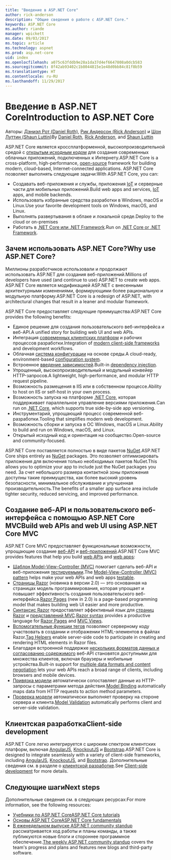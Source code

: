 ```yaml
---
title: "Введение в ASP.NET Core"
author: rick-anderson
description: "Общие сведения о работе с ASP.NET Core."
keywords: ASP.NET Core
ms.author: riande
manager: wpickett
ms.date: 09/03/2017
ms.topic: article
ms.technology: aspnet
ms.prod: asp.net-core
uid: index
ms.openlocfilehash: a075c63fddb9e28a1da37d4ef6647808a0dcb583
ms.sourcegitcommit: 8f42ab93402c1b8044815e1e48d0bb84c81f8b59
ms.translationtype: HT
ms.contentlocale: ru-RU
ms.lasthandoff: 11/29/2017
---
```

# <a name="introduction-to-aspnet-core"></a><span data-ttu-id="17677-104">Введение в ASP.NET Core</span><span class="sxs-lookup"><span data-stu-id="17677-104">Introduction to ASP.NET Core</span></span>

<span data-ttu-id="17677-105">Авторы: [Дэниэл Рот (Daniel Roth)](https://github.com/danroth27), [Рик Андерсон (Rick Anderson)](https://twitter.com/RickAndMSFT) и [Шон Луттин (Shaun Luttin)](https://twitter.com/dicshaunary)</span><span class="sxs-lookup"><span data-stu-id="17677-105">By [Daniel Roth](https://github.com/danroth27), [Rick Anderson](https://twitter.com/RickAndMSFT), and [Shaun Luttin](https://twitter.com/dicshaunary)</span></span>

<span data-ttu-id="17677-106">ASP.NET Core является кроссплатформенной, высокопроизводительной средой с [открытым исходным кодом](https://github.com/aspnet/home) для создания современных облачных приложений, подключенных к Интернету.</span><span class="sxs-lookup"><span data-stu-id="17677-106">ASP.NET Core is a cross-platform, high-performance, [open-source](https://github.com/aspnet/home) framework for building modern, cloud-based, Internet-connected applications.</span></span> <span data-ttu-id="17677-107">ASP.NET Core позволяет выполнять следующие задачи:</span><span class="sxs-lookup"><span data-stu-id="17677-107">With ASP.NET Core, you can:</span></span>

* <span data-ttu-id="17677-108">Создавать веб-приложения и службы, приложения [IoT](https://www.microsoft.com/en-us/internet-of-things/) и серверные части для мобильных приложений.</span><span class="sxs-lookup"><span data-stu-id="17677-108">Build web apps and services, [IoT](https://www.microsoft.com/en-us/internet-of-things/) apps, and mobile backends.</span></span>
* <span data-ttu-id="17677-109">Использовать избранные средства разработки в Windows, macOS и Linux.</span><span class="sxs-lookup"><span data-stu-id="17677-109">Use your favorite development tools on Windows, macOS, and Linux.</span></span>
* <span data-ttu-id="17677-110">Выполнять развертывания в облаке и локальной среде.</span><span class="sxs-lookup"><span data-stu-id="17677-110">Deploy to the cloud or on-premises</span></span>
* <span data-ttu-id="17677-111">Работать в [.NET Core или .NET Framework](https://docs.microsoft.com/dotnet/articles/standard/choosing-core-framework-server).</span><span class="sxs-lookup"><span data-stu-id="17677-111">Run on [.NET Core or .NET Framework](https://docs.microsoft.com/dotnet/articles/standard/choosing-core-framework-server).</span></span>

## <a name="why-use-aspnet-core"></a><span data-ttu-id="17677-112">Зачем использовать ASP.NET Core?</span><span class="sxs-lookup"><span data-stu-id="17677-112">Why use ASP.NET Core?</span></span>

<span data-ttu-id="17677-113">Миллионы разработчиков использовали и продолжают использовать ASP.NET для создания веб-приложений.</span><span class="sxs-lookup"><span data-stu-id="17677-113">Millions of developers have used (and continue to use) ASP.NET to create web apps.</span></span> <span data-ttu-id="17677-114">ASP.NET Core является модификацией ASP.NET с внесенными архитектурными изменениями, формирующими более рациональную и модульную платформу.</span><span class="sxs-lookup"><span data-stu-id="17677-114">ASP.NET Core is a redesign of ASP.NET, with architectural changes that result in a leaner and modular framework.</span></span>

<span data-ttu-id="17677-115">ASP.NET Core предоставляет следующие преимущества:</span><span class="sxs-lookup"><span data-stu-id="17677-115">ASP.NET Core provides the following benefits:</span></span>

* <span data-ttu-id="17677-116">Единое решение для создания пользовательского веб-интерфейса и веб-API.</span><span class="sxs-lookup"><span data-stu-id="17677-116">A unified story for building web UI and web APIs.</span></span>
* <span data-ttu-id="17677-117">Интеграция [современных клиентских платформ](xref:client-side/index) и рабочих процессов разработки.</span><span class="sxs-lookup"><span data-stu-id="17677-117">Integration of [modern client-side frameworks](xref:client-side/index) and development workflows.</span></span>
* <span data-ttu-id="17677-118">Облачная [система конфигурации](xref:fundamentals/configuration/index) на основе среды.</span><span class="sxs-lookup"><span data-stu-id="17677-118">A cloud-ready, environment-based [configuration system](xref:fundamentals/configuration/index).</span></span>
* <span data-ttu-id="17677-119">Встроенное [введение зависимостей](xref:fundamentals/dependency-injection).</span><span class="sxs-lookup"><span data-stu-id="17677-119">Built-in [dependency injection](xref:fundamentals/dependency-injection).</span></span>
* <span data-ttu-id="17677-120">Упрощенный, высокопроизводительный и модульный конвейер HTTP-запросов.</span><span class="sxs-lookup"><span data-stu-id="17677-120">A lightweight, high-performance, and modular HTTP request pipeline.</span></span>
* <span data-ttu-id="17677-121">Возможность размещения в IIS или в собственном процессе.</span><span class="sxs-lookup"><span data-stu-id="17677-121">Ability to host on IIS or self-host in your own process.</span></span>
* <span data-ttu-id="17677-122">Возможность запуска на платформе [.NET Core](https://docs.microsoft.com/dotnet/articles/standard/choosing-core-framework-server), которая поддерживает параллельное управление версиями приложения.</span><span class="sxs-lookup"><span data-stu-id="17677-122">Can run on [.NET Core](https://docs.microsoft.com/dotnet/articles/standard/choosing-core-framework-server), which supports true side-by-side app versioning.</span></span>
* <span data-ttu-id="17677-123">Инструментарий, упрощающий процесс современной веб-разработки.</span><span class="sxs-lookup"><span data-stu-id="17677-123">Tooling that simplifies modern web development.</span></span>
* <span data-ttu-id="17677-124">Возможность сборки и запуска в ОС Windows, macOS и Linux.</span><span class="sxs-lookup"><span data-stu-id="17677-124">Ability to build and run on Windows, macOS, and Linux.</span></span>
* <span data-ttu-id="17677-125">Открытый исходный код и ориентация на сообщество.</span><span class="sxs-lookup"><span data-stu-id="17677-125">Open-source and community-focused.</span></span>

<span data-ttu-id="17677-126">ASP.NET Core поставляется полностью в виде пакетов [NuGet](https://www.nuget.org/).</span><span class="sxs-lookup"><span data-stu-id="17677-126">ASP.NET Core ships entirely as [NuGet](https://www.nuget.org/) packages.</span></span> <span data-ttu-id="17677-127">Это позволяет оптимизировать приложения для включения только необходимых пакетов NuGet.</span><span class="sxs-lookup"><span data-stu-id="17677-127">This allows you to optimize your app to include just the NuGet packages you need.</span></span> <span data-ttu-id="17677-128">За счет небольшого размера контактной зоны приложения доступны такие преимущества, как более высокий уровень безопасности, минимальное обслуживание и улучшенная производительность.</span><span class="sxs-lookup"><span data-stu-id="17677-128">The benefits of a smaller app surface area include tighter security, reduced servicing, and improved performance.</span></span>

## <a name="build-web-apis-and-web-ui-using-aspnet-core-mvc"></a><span data-ttu-id="17677-129">Создание веб-API и пользовательского веб-интерфейса с помощью ASP.NET Core MVC</span><span class="sxs-lookup"><span data-stu-id="17677-129">Build web APIs and web UI using ASP.NET Core MVC</span></span>

<span data-ttu-id="17677-130">ASP.NET Core MVC предоставляет функциональные возможности, упрощающие создание [веб-API](xref:tutorials/index#building-web-apis) и [веб-приложений](xref:tutorials/index#building-web-applications).</span><span class="sxs-lookup"><span data-stu-id="17677-130">ASP.NET Core MVC provides features that help you build [web APIs](xref:tutorials/index#building-web-apis) and [web apps](xref:tutorials/index#building-web-applications):</span></span>

* <span data-ttu-id="17677-131">[Шаблон Model-View-Controller (MVC)](xref:mvc/overview) помогает сделать веб-API и веб-приложения [тестируемыми](testing/index.md).</span><span class="sxs-lookup"><span data-stu-id="17677-131">The [Model-View-Controller (MVC) pattern](xref:mvc/overview) helps make your web APIs and web apps [testable](testing/index.md).</span></span>
* <span data-ttu-id="17677-132">[Страницы Razor](xref:mvc/razor-pages/index) (новинка в версии 2.0) — это основанная на страницах модель программирования, которая упрощает и повышает эффективность создания пользовательского веб-интерфейса.</span><span class="sxs-lookup"><span data-stu-id="17677-132">[Razor Pages](xref:mvc/razor-pages/index) (new in 2.0) is a page-based programming model that makes building web UI easier and more productive.</span></span>
* <span data-ttu-id="17677-133">[Синтаксис Razor](xref:mvc/views/razor) предоставляет эффективный язык для [страниц Razor](xref:mvc/razor-pages/index) и [представлений MVC](xref:mvc/views/overview).</span><span class="sxs-lookup"><span data-stu-id="17677-133">[Razor syntax](xref:mvc/views/razor) provides a productive language for [Razor Pages](xref:mvc/razor-pages/index) and [MVC Views](xref:mvc/views/overview).</span></span>
* <span data-ttu-id="17677-134">[Вспомогательные функции тегов](xref:mvc/views/tag-helpers/intro) позволяют серверному коду участвовать в создании и отображении HTML-элементов в файлах Razor.</span><span class="sxs-lookup"><span data-stu-id="17677-134">[Tag Helpers](xref:mvc/views/tag-helpers/intro) enable server-side code to participate in creating and rendering HTML elements in Razor files.</span></span>
* <span data-ttu-id="17677-135">Благодаря встроенной поддержке [нескольких форматов данных и согласованию содержимого](mvc/models/formatting.md) веб-API становятся доступными для множества клиентов, включая браузеры и мобильные устройства.</span><span class="sxs-lookup"><span data-stu-id="17677-135">Built-in support for [multiple data formats and content negotiation](mvc/models/formatting.md) lets your web APIs reach a broad range of clients, including browsers and mobile devices.</span></span>
* <span data-ttu-id="17677-136">[Привязка модели](xref:mvc/models/model-binding) автоматически сопоставляет данные из HTTP-запросы с параметрами метода действия.</span><span class="sxs-lookup"><span data-stu-id="17677-136">[Model Binding](xref:mvc/models/model-binding) automatically maps data from HTTP requests to action method parameters.</span></span>
* <span data-ttu-id="17677-137">[Проверка модели](xref:mvc/models/validation) автоматически выполняет проверку на стороне сервера и клиента.</span><span class="sxs-lookup"><span data-stu-id="17677-137">[Model Validation](xref:mvc/models/validation) automatically performs client and server-side validation.</span></span>

## <a name="client-side-development"></a><span data-ttu-id="17677-138">Клиентская разработка</span><span class="sxs-lookup"><span data-stu-id="17677-138">Client-side development</span></span>

<span data-ttu-id="17677-139">ASP.NET Core легко интегрируется с широким спектром клиентских платформ, включая [AngularJS](xref:client-side/angular), [KnockoutJS](xref:client-side/knockout) и [Bootstrap](xref:client-side/bootstrap).</span><span class="sxs-lookup"><span data-stu-id="17677-139">ASP.NET Core is designed to integrate seamlessly with a variety of client-side frameworks, including [AngularJS](xref:client-side/angular), [KnockoutJS](xref:client-side/knockout), and [Bootstrap](xref:client-side/bootstrap).</span></span> <span data-ttu-id="17677-140">Дополнительные сведения см. в разделе о [клиентской разработке](client-side/index.md).</span><span class="sxs-lookup"><span data-stu-id="17677-140">See [Client-side development](client-side/index.md) for more details.</span></span>

## <a name="next-steps"></a><span data-ttu-id="17677-141">Следующие шаги</span><span class="sxs-lookup"><span data-stu-id="17677-141">Next steps</span></span>

<span data-ttu-id="17677-142">Дополнительные сведения см. в следующих ресурсах:</span><span class="sxs-lookup"><span data-stu-id="17677-142">For more information, see the following resources:</span></span>

* [<span data-ttu-id="17677-143">Учебники по ASP.NET Core</span><span class="sxs-lookup"><span data-stu-id="17677-143">ASP.NET Core tutorials</span></span>](xref:tutorials/index)
* [<span data-ttu-id="17677-144">Основы ASP.NET Core</span><span class="sxs-lookup"><span data-stu-id="17677-144">ASP.NET Core fundamentals</span></span>](xref:fundamentals/index)
* <span data-ttu-id="17677-145">[В еженедельном выпуске ASP.NET community standup](https://live.asp.net/) рассматривается ход работы и планы команды, а также публикуются новые блоги и стороннее программное обеспечение.</span><span class="sxs-lookup"><span data-stu-id="17677-145">[The weekly ASP.NET community standup](https://live.asp.net/) covers the team's progress and plans and features new blogs and third-party software.</span></span>
